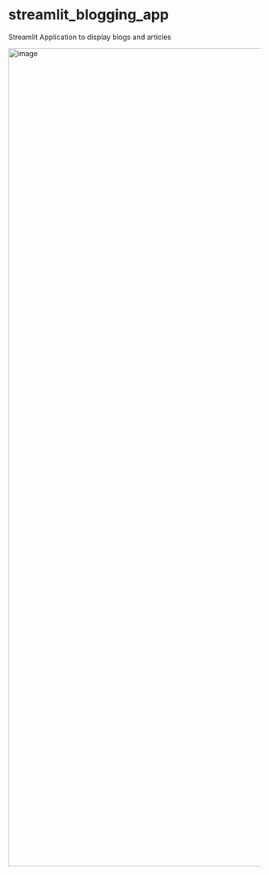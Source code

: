 # streamlit_blogging_app

Streamlit Application to display blogs and articles

<img width="1634" alt="image" src="https://github.com/Utkarsh731/streamlit_blogging_app/assets/44235354/a38ee740-3b94-4f6b-b3d2-91cdbebe9554">
